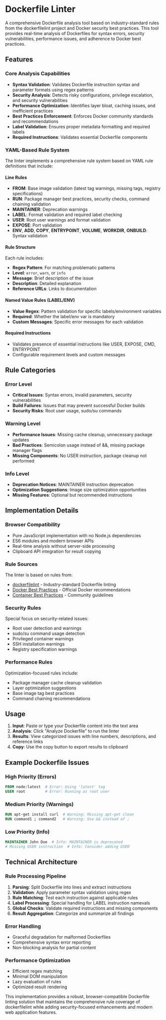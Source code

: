 # Dockerfile Linter

A comprehensive Dockerfile analysis tool based on industry-standard rules from the dockerfilelint project and Docker security best practices. This tool provides real-time analysis of Dockerfiles for syntax errors, security vulnerabilities, performance issues, and adherence to Docker best practices.

## Features

### Core Analysis Capabilities

- **Syntax Validation**: Validates Dockerfile instruction syntax and parameter formats using regex patterns
- **Security Analysis**: Detects risky configurations, privilege escalation, and security vulnerabilities
- **Performance Optimization**: Identifies layer bloat, caching issues, and inefficient practices
- **Best Practices Enforcement**: Enforces Docker community standards and recommendations
- **Label Validation**: Ensures proper metadata formatting and required labels
- **Required Instructions**: Validates essential Dockerfile components

### YAML-Based Rule System

The linter implements a comprehensive rule system based on YAML rule definitions that include:

#### Line Rules
- **FROM**: Base image validation (latest tag warnings, missing tags, registry specifications)
- **RUN**: Package manager best practices, security checks, command chaining validation
- **MAINTAINER**: Deprecation warnings
- **LABEL**: Format validation and required label checking
- **USER**: Root user warnings and format validation
- **EXPOSE**: Port validation
- **ENV**, **ADD**, **COPY**, **ENTRYPOINT**, **VOLUME**, **WORKDIR**, **ONBUILD**: Syntax validation

#### Rule Structure
Each rule includes:
- **Regex Pattern**: For matching problematic patterns
- **Level**: `error`, `warn`, or `info`
- **Message**: Brief description of the issue
- **Description**: Detailed explanation
- **Reference URLs**: Links to documentation

#### Named Value Rules (LABEL/ENV)
- **Value Regex**: Pattern validation for specific labels/environment variables
- **Required**: Whether the label/env var is mandatory
- **Custom Messages**: Specific error messages for each validation

#### Required Instructions
- Validates presence of essential instructions like USER, EXPOSE, CMD, ENTRYPOINT
- Configurable requirement levels and custom messages

## Rule Categories

### Error Level
- **Critical Issues**: Syntax errors, invalid parameters, security vulnerabilities
- **Build Failures**: Issues that may prevent successful Docker builds
- **Security Risks**: Root user usage, sudo/su commands

### Warning Level
- **Performance Issues**: Missing cache cleanup, unnecessary package updates
- **Bad Practices**: Semicolon usage instead of &&, missing package manager flags
- **Missing Components**: No USER instruction, package cleanup not performed

### Info Level
- **Deprecation Notices**: MAINTAINER instruction deprecation
- **Optimization Suggestions**: Image size optimization opportunities
- **Missing Features**: Optional but recommended instructions

## Implementation Details

### Browser Compatibility
- Pure JavaScript implementation with no Node.js dependencies
- ES6 modules and modern browser APIs
- Real-time analysis without server-side processing
- Clipboard API integration for result copying

### Rule Sources
The linter is based on rules from:
- [dockerfilelint](https://github.com/replicatedhq/dockerfilelint) - Industry-standard Dockerfile linting
- [Docker Best Practices](https://docs.docker.com/develop/dev-best-practices/) - Official Docker recommendations
- [Container Best Practices](http://docs.projectatomic.io/container-best-practices/) - Community guidelines

### Security Rules
Special focus on security-related issues:
- Root user detection and warnings
- sudo/su command usage detection
- Privileged container warnings
- SSH installation warnings
- Registry specification warnings

### Performance Rules
Optimization-focused rules include:
- Package manager cache cleanup validation
- Layer optimization suggestions
- Base image tag best practices
- Command chaining recommendations

## Usage

1. **Input**: Paste or type your Dockerfile content into the text area
2. **Analysis**: Click "Analyze Dockerfile" to run the linter
3. **Results**: View categorized issues with line numbers, descriptions, and reference links
4. **Copy**: Use the copy button to export results to clipboard

## Example Dockerfile Issues

### High Priority (Errors)
```dockerfile
FROM node:latest  # Error: Using 'latest' tag
USER root         # Error: Running as root user
```

### Medium Priority (Warnings)
```dockerfile
RUN apt-get install curl  # Warning: Missing apt-get clean
RUN command1 ; command2   # Warning: Use && instead of ;
```

### Low Priority (Info)
```dockerfile
MAINTAINER John Doe  # Info: MAINTAINER is deprecated
# Missing USER instruction  # Info: Consider adding USER
```

## Technical Architecture

### Rule Processing Pipeline
1. **Parsing**: Split Dockerfile into lines and extract instructions
2. **Validation**: Apply parameter syntax validation using regex
3. **Rule Matching**: Test each instruction against applicable rules
4. **Label Processing**: Special handling for LABEL instruction namevals
5. **Global Checks**: Validate required instructions and missing components
6. **Result Aggregation**: Categorize and summarize all findings

### Error Handling
- Graceful degradation for malformed Dockerfiles
- Comprehensive syntax error reporting
- Non-blocking analysis for partial content

### Performance Optimization
- Efficient regex matching
- Minimal DOM manipulation
- Lazy evaluation of rules
- Optimized result rendering

This implementation provides a robust, browser-compatible Dockerfile linting solution that maintains the comprehensive rule coverage of dockerfilelint while adding security-focused enhancements and modern web application features.